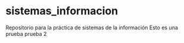 # sistemas_informacion
Repositorio para la práctica de sistemas de la información
Esto es una prueba 
prueba 2
